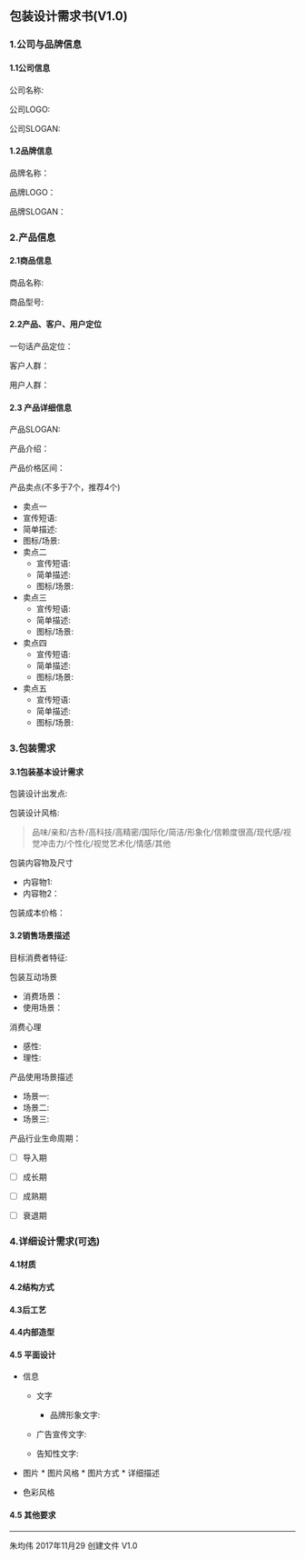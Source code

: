 ## 包装设计需求书(V1.0)

### 1.公司与品牌信息
#### 1.1公司信息
公司名称:

公司LOGO:

公司SLOGAN:
#### 1.2品牌信息
品牌名称：

品牌LOGO：

品牌SLOGAN：
### 2.产品信息
#### 2.1商品信息
商品名称:

商品型号:
#### 2.2产品、客户、用户定位
一句话产品定位：

客户人群：

用户人群：




#### 2.3 产品详细信息

产品SLOGAN:

产品介绍：

产品价格区间：

产品卖点(不多于7个，推荐4个)
* 卖点一
 * 宣传短语:
 * 简单描述:
 * 图标/场景:
* 卖点二
  * 宣传短语:
  * 简单描述:
  * 图标/场景:
* 卖点三
    * 宣传短语:
    * 简单描述:
    * 图标/场景:
* 卖点四
    * 宣传短语:
    * 简单描述:
    * 图标/场景:
* 卖点五
    * 宣传短语:
    * 简单描述:
    * 图标/场景:








### 3.包装需求
#### 3.1包装基本设计需求
包装设计出发点:

包装设计风格:
> 品味/亲和/古朴/高科技/高精密/国际化/简洁/形象化/信赖度很高/现代感/视觉冲击力/个性化/视觉艺术化/情感/其他

包装内容物及尺寸
 * 内容物1:
 * 内容物2：


包装成本价格：

#### 3.2销售场景描述
目标消费者特征:

包装互动场景
* 消费场景：
* 使用场景：

消费心理
* 感性:
* 理性:

产品使用场景描述
* 场景一:
* 场景二:
* 场景三:

产品行业生命周期：
- [ ] 导入期
- [ ] 成长期
- [ ] 成熟期
- [ ] 衰退期


### 4.详细设计需求(可选)
#### 4.1材质

#### 4.2结构方式

#### 4.3后工艺

#### 4.4内部造型

#### 4.5 平面设计
 * 信息
   * 文字
	 *  品牌形象文字:

    * 广告宣传文字:
    * 告知性文字:
  * 图片
		* 图片风格
		* 图片方式
		* 详细描述

  * 色彩风格

#### 4.5 其他要求

---
朱均伟 2017年11月29 创建文件 V1.0
